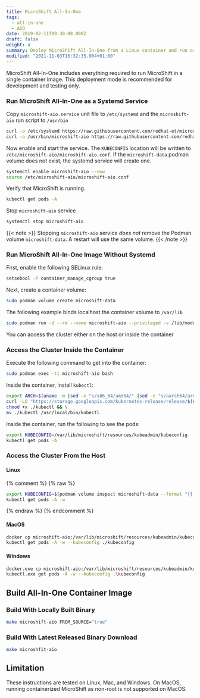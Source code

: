 ```yaml
---
title: MicroShift All-In-One
tags:
  - all-in-one
  - AIO
date: 2019-02-11T09:30:08.000Z
draft: false
weight: 4
summary: Deploy MicroShift All-In-One from a Linux container and run as a systemd service.
modified: "2021-11-03T16:32:35.904+01:00"
---
```


MicroShift All-In-One includes everything required to run MicroShift in a single container image.
This deployment mode is recommended for development and testing only.

### Run MicroShift All-In-One as a Systemd Service

Copy `microshift-aio.service` unit file to `/etc/systemd` and the `microshift-aio` run script to `/usr/bin`

```bash
curl -o /etc/systemd https://raw.githubusercontent.com/redhat-et/microshift/main/packaging/systemd/microshift-aio
curl -o /usr/bin/microshift-aio https://raw.githubusercontent.com/redhat-et/microshift/main/packaging/systemd/microshift-aio.service
```

Now enable and start the service. The `KUBECONFIG` location will be written to `/etc/microshift-aio/microshift-aio.conf`.
If the `microshift-data` podman volume does not exist, the systemd service will create one.

```bash
systemctl enable microshift-aio --now
source /etc/microshift-aio/microshift-aio.conf
```

Verify that MicroShift is running.

```sh
kubectl get pods -A
```

Stop `microshift-aio` service

```bash
systemctl stop microshift-aio
```

{{< note >}}
Stopping `microshift-aio` service _does not_ remove the Podman volume `microshift-data`. A restart will use the same volume.
{{< /note >}}

### Run MicroShift All-In-One Image Without Systemd

First, enable the following SELinux rule:

```bash
setsebool -P container_manage_cgroup true
```

Next, create a container volume:

```bash
sudo podman volume create microshift-data
```

The following example binds localhost the container volume to `/var/lib`

```bash
sudo podman run -d --rm --name microshift-aio --privileged -v /lib/modules:/lib/modules -v microshift-data:/var/lib  -p 6443:6443 microshift-aio
```

You can access the cluster either on the host or inside the container

### Access the Cluster Inside the Container

Execute the following command to get into the container:

```bash
sudo podman exec -ti microshift-aio bash
```

Inside the container, install `kubectl`:

```bash
export ARCH=$(uname -m |sed -e "s/x86_64/amd64/" |sed -e "s/aarch64/arm64/")
curl -LO "https://storage.googleapis.com/kubernetes-release/release/$(curl -s https://storage.googleapis.com/kubernetes-release/release/stable.txt)/bin/linux/${ARCH}/kubectl" && \
chmod +x ./kubectl && \
mv ./kubectl /usr/local/bin/kubectl
```

Inside the container, run the following to see the pods:

```bash
export KUBECONFIG=/var/lib/microshift/resources/kubeadmin/kubeconfig
kubectl get pods -A
```

### Access the Cluster From the Host

#### Linux

{% comment %}
{% raw %}

```bash
export KUBECONFIG=$(podman volume inspect microshift-data --format "{{.Mountpoint}}")/microshift/resources/kubeadmin/kubeconfig
kubectl get pods -A -w
```

{% endraw %}
{% endcomment %}

#### MacOS

```bash
docker cp microshift-aio:/var/lib/microshift/resources/kubeadmin/kubeconfig ./kubeconfig
kubectl get pods -A -w --kubeconfig ./kubeconfig
```

#### Windows

```bash
docker.exe cp microshift-aio:/var/lib/microshift/resources/kubeadmin/kubeconfig .\kubeconfig
kubectl.exe get pods -A -w --kubeconfig .\kubeconfig
```

## Build All-In-One Container Image

### Build With Locally Built Binary

```bash
make microshift-aio FROM_SOURCE="true"
```

### Build With Latest Released Binary Download

```bash
make microshfit-aio
```

## Limitation

These instructions are tested on Linux, Mac, and Windows.
On MacOS, running containerized MicroShift as non-root is not supported on MacOS.
